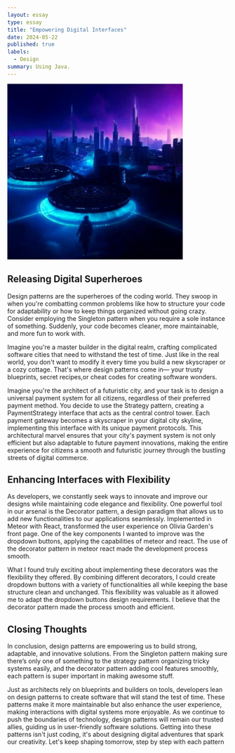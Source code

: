 ```yaml
---
layout: essay
type: essay
title: "Empowering Digital Interfaces"
date: 2024-05-22
published: true
labels:
  - Design
summary: Using Java.
---
```

<div class="text-center p-4">
  <img width="400px" src="../img/digital.jpg" class="img-thumbnail">
</div>

## Releasing Digital Superheroes
Design patterns are the superheroes of the coding world. They swoop in when you're combatting common problems like how to structure your code for adaptability or how to keep things organized without going crazy. Consider employing the Singleton pattern when you require a sole instance of something. Suddenly, your code becomes cleaner, more maintainable, and more fun to work with. 

Imagine you're a master builder in the digital realm, crafting complicated software cities that need to withstand the test of time. Just like in the real world, you don't want to modify it every time you build a new skyscraper or a cozy cottage. That's where design patterns come in— your trusty blueprints, secret recipes,or cheat codes for creating software wonders.

Imagine you're the architect of a futuristic city, and your task is to design a universal payment system for all citizens, regardless of their preferred payment method. You decide to use the Strategy pattern, creating a PaymentStrategy interface that acts as the central control tower. Each payment gateway becomes a skyscraper in your digital city skyline, implementing this interface with its unique payment protocols. This architectural marvel ensures that your city's payment system is not only efficient but also adaptable to future payment innovations, making the entire experience for citizens a smooth and futuristic journey through the bustling streets of digital commerce.


## Enhancing Interfaces with Flexibility
As developers, we constantly seek ways to innovate and improve our designs while maintaining code elegance and flexibility. One powerful tool in our arsenal is the Decorator pattern, a design paradigm that allows us to add new functionalities to our applications seamlessly. Implemented  in Meteor with React, transformed the user experience on Olivia Garden's front page. One of the key components I wanted to  improve was the dropdown buttons, applying the capabilities of meteor and react. The use of the decorator pattern in meteor react made the development process smooth.

What I found truly exciting about implementing these decorators was the flexibility they offered. By combining different decorators, I could create dropdown buttons with a variety of functionalities all while keeping the base structure clean and unchanged. This flexibility was valuable as it allowed me to adapt the dropdown buttons design requirements. I believe that the  decorator pattern made the process smooth and efficient.

## Closing Thoughts
In conclusion, design patterns are empowering us to build strong, adaptable, and innovative solutions. From the Singleton pattern making sure there’s only one of something to the strategy pattern organizing tricky systems easily, and the decorator pattern adding cool features smoothly, each pattern is super important in making awesome stuff.

Just as architects rely on blueprints and builders on tools, developers lean on design patterns to create software that will stand the test of time. These patterns make it  more maintainable but also enhance the user experience, making interactions with digital systems more enjoyable. As we continue to push the boundaries of technology, design patterns will remain our trusted allies, guiding us in  user-friendly software solutions. Getting into these patterns isn't just coding, it's about designing digital adventures that spark our creativity. Let's keep shaping tomorrow, step by step with each pattern
